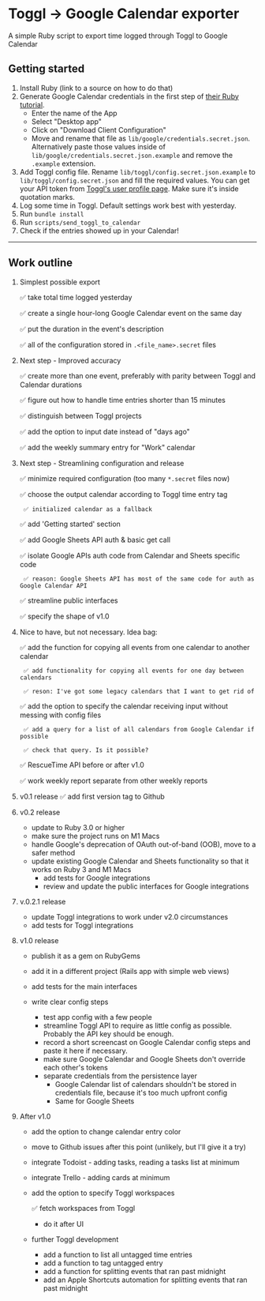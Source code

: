 # Toggl -> Google Calendar exporter
A simple Ruby script to export time logged through Toggl to Google Calendar

## Getting started

1. Install Ruby (link to a source on how to do that)
2. Generate Google Calendar credentials in the first step of [their Ruby tutorial](https://developers.google.com/calendar/quickstart/ruby).
    * Enter the name of the App
    * Select "Desktop app"
    * Click on "Download Client Configuration"
    * Move and rename that file as `lib/google/credentials.secret.json`. Alternatively paste those values inside of `lib/google/credentials.secret.json.example` and remove the `.example` extension.
3. Add Toggl config file. Rename `lib/toggl/config.secret.json.example` to `lib/toggl/config.secret.json` and fill the required values. You can get your API token from [Toggl's user profile page](https://toggl.com/app/profile). Make sure it's inside quotation marks.
4. Log some time in Toggl. Default settings work best with yesterday.
5. Run `bundle install`
6. Run `scripts/send_toggl_to_calendar`
7. Check if the entries showed up in your Calendar!

---

## Work outline

1. Simplest possible export

    ✅ take total time logged yesterday

    ✅ create a single hour-long Google Calendar event on the same day

    ✅ put the duration in the event's description

    ✅ all of the configuration stored in `.<file_name>.secret` files

2. Next step - Improved accuracy

    ✅ create more than one event, preferably with parity between Toggl and Calendar durations

    ✅ figure out how to handle time entries shorter than 15 minutes

    ✅ distinguish between Toggl projects

    ✅ add the option to input date instead of "days ago"

    ✅ add the weekly summary entry for "Work" calendar

3. Next step - Streamlining configuration and release

    ✅ minimize required configuration (too many `*.secret` files now)

    ✅ choose the output calendar according to Toggl time entry tag

        ✅ initialized calendar as a fallback

    ✅ add 'Getting started' section

    ✅ add Google Sheets API auth & basic get call

    ✅ isolate Google APIs auth code from Calendar and Sheets specific code

        ✅ reason: Google Sheets API has most of the same code for auth as Google Calendar API

    ✅ streamline public interfaces

    ✅ specify the shape of v1.0

4. Nice to have, but not necessary. Idea bag:

    ✅ add the function for copying all events from one calendar to another calendar

        ✅ add functionality for copying all events for one day between calendars

        ✅ reson: I've got some legacy calendars that I want to get rid of

    ✅ add the option to specify the calendar receiving input without messing with config files

        ✅ add a query for a list of all calendars from Google Calendar if possible

        ✅ check that query. Is it possible?

    ✅ RescueTime API before or after v1.0

    ✅ work weekly report separate from other weekly reports

5. v0.1 release
    ✅ add first version tag to Github

6. v0.2 release
    - update to Ruby 3.0 or higher
    - make sure the project runs on M1 Macs
    - handle Google's deprecation of OAuth out-of-band (OOB), move to a safer method
    - update existing Google Calendar and Sheets functionality so that it works on Ruby 3 and M1 Macs
      - add tests for Google integrations
      - review and update the public interfaces for Google integrations

7. v.0.2.1 release
    - update Toggl integrations to work under v2.0 circumstances
    - add tests for Toggl integrations

8. v1.0 release

    - publish it as a gem on RubyGems

    - add it in a different project (Rails app with simple web views)

    - add tests for the main interfaces

    - write clear config steps
        - test app config with a few people
        - streamline Toggl API to require as little config as possible. Probably the API key should be enough.
        - record a short screencast on Google Calendar config steps and paste it here if necessary.
        - make sure Google Calendar and Google Sheets don't override each other's tokens
        - separate credentials from the persistence layer
            - Google Calendar list of calendars shouldn't be stored in credentials file, because it's too much upfront config
            - Same for Google Sheets

9. After v1.0

    - add the option to change calendar entry color

    - move to Github issues after this point (unlikely, but I'll give it a try)

    - integrate Todoist - adding tasks, reading a tasks list at minimum

    - integrate Trello - adding cards at minimum

    - add the option to specify Toggl workspaces

        ✅ fetch workspaces from Toggl

        - do it after UI

    - further Toggl development
        - add a function to list all untagged time entries
        - add a function to tag untagged entry
        - add a function for splitting events that ran past midnight
        - add an Apple Shortcuts automation for splitting events that ran past midnight

